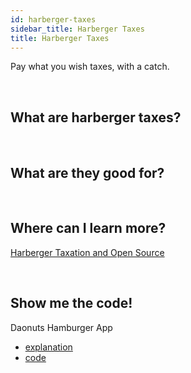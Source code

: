 ```yaml
---
id: harberger-taxes
sidebar_title: Harberger Taxes
title: Harberger Taxes
---
```


Pay what you wish taxes, with a catch.

<br>

## What are harberger taxes?

<br>

## What are they good for?

<br>

## Where can I learn more?

[Harberger Taxation and Open Source](https://medium.com/hive-commons/harberger-taxation-and-open-source-58dcdbab140d)

<br>

## Show me the code!

Daonuts Hamburger App
- [explanation](https://www.reddit.com/r/daonuts/comments/b3bx5b/hamburger_app/)
- [code](https://github.com/daonuts/apps/tree/master/packages/hamburger)

<br>
